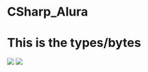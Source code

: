 # CSharp_Alura


<h1>This is the types/bytes</h1>

<img src="https://github.com/guicabrera/CSharp_Alura/tree/main/imgs/typesAndBytes.jpg">

<img src="https://github.com/guicabrera/CSharp_Alura/tree/main/imgs/typesAndBytes2.jpg">